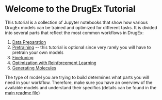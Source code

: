 # Welcome to the DrugEx Tutorial

This tutorial is a collection of Jupyter notebooks that show how various DrugEx models can be trained and optimized for different tasks. It is divided into several parts that reflect the most common workflows in DrugEx:

1. [Data Preparation](datasets.ipynb)
2. [Pretraining](pretraining.ipynb) -- this tutorial is optional since very rarely you will have to pretrain your own models
3. [Finetuning](finetuning.ipynb)
4. [Optimization with Reinforcement Learning](rl_optimization.ipynb)
5. [Generating Molecules](generation.ipynb)

The type of model you are trying to build determines what parts you will need in your workflow. Therefore, make sure you have an overview of the available models and understand their specifics (details can be found in the [main readme file](../README.md))